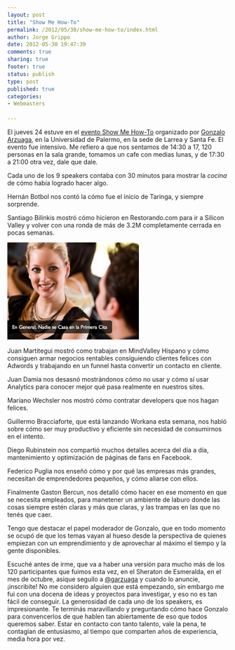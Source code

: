 ```yaml
--- 
layout: post
title: "Show Me How-To"
permalink: /2012/05/30/show-me-how-to/index.html
author: Jorge Grippo
date: 2012-05-30 19:47:39
comments: true
sharing: true
footer: true
status: publish
type: post
published: true
categories: 
- Webmasters

---
```

<!-- 303 -->
El jueves 24 estuve en el <a href="https://eventioz.com/events/show-me-how-to">evento Show Me How-To</a> organizado por <a href="https://twitter.com/garzuaga/status/200581817118633984">Gonzalo Arzuaga</a>, en la Universidad de Palermo, en la sede de Larrea y Santa Fe. El evento fue intensivo. Me refiero a que nos sentamos de 14:30 a 17, 120 personas en la sala grande, tomamos un cafe con medias lunas, y de 17:30 a 21:00 otra vez, dale que dale.<!--more-->

Cada uno de los 9 speakers contaba con 30 minutos para mostrar la <em>cocina</em> de cómo había logrado hacer algo.

Hernán Botbol nos contó la cómo fue el inicio de Taringa, y siempre sorprende.

Santiago Bilinkis mostró cómo hicieron en Restorando.com para ir a Silicon Valley y volver con una ronda de más de 3.2M completamente cerrada en pocas semanas.

<img src="/wp-content/uploads/2012/05/Captura-de-pantalla-2012-05-30-a-las-16.50.33-300x221.png" alt="" />

Juan Martitegui mostró como trabajan en MindValley Hispano y cómo consiguen armar negocios rentables consiguiendo clientes felices con Adwords y trabajando en un funnel hasta convertir un contacto en cliente.

Juan Damia nos desasnó mostrándonos cómo no usar y cómo sí usar Analytics para conocer mejor qué pasa realmente en nuestros sites.

Mariano Wechsler nos mostró cómo contratar developers que nos hagan felices.

Guillermo Bracciaforte, que está lanzando Workana esta semana, nos habló sobre cómo ser muy productivo y eficiente sin necesidad de consumirnos en el intento.

Diego Rubinstein nos compartió muchos detalles acerca del día a día, mantenimiento y optimización de páginas de fans en Facebook.

Federico Puglia nos enseñó cómo y por qué las empresas más grandes, necesitan de emprendedores pequeños, y cómo aliarse con ellos.

Finalmente Gaston Bercun, nos detalló cómo hacer en ese momento en que se necesita empleados, para manetener un ambiente de laburo donde las cosas siempre estén claras y más que claras, y las trampas en las que no tenés que caer.

Tengo que destacar el papel moderador de Gonzalo, que en todo momento se ocupó de que los temas vayan al hueso desde la perspectiva de quienes empiezan con un emprendimiento y de aprovechar al máximo el tiempo y la gente disponibles.

Escuché antes de irme, que va a haber una versión para mucho más de los 120 participantes que fuimos esta vez, en el Sheraton de Esmeralda, en el mes de octubre, asique seguilo a <a href="https://twitter.com/garzuaga">@garzuaga</a> y cuando lo anuncie, ¡inscribite! No me considero alguien que está empezando, sin embargo me fui con una docena de ideas y proyectos para investigar, y eso no es tan fácil de conseguir. La generosidad de cada uno de los speakers, es impresionante. Te terminás maravillando y preguntando cómo hace Gonzalo para convencerlos de que hablen tan abiertamente de eso que todos queremos saber. Estar en contacto con tanto talento, vale la pena, te contagian de entusiasmo, al tiempo que comparten años de experiencia, media hora por vez.

&nbsp;

